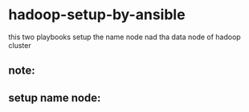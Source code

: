 # hadoop-setup-by-ansible
this two playbooks setup the name node nad tha data node of hadoop cluster 

## note:


## setup name node:


